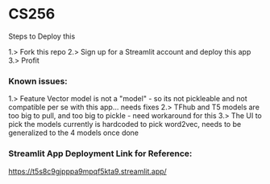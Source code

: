 # CS256

Steps to Deploy this 

1.> Fork this repo
2.> Sign up for a Streamlit account and deploy this app
3.> Profit

### Known issues:
1.> Feature Vector model is not a "model" - so its not pickleable and not compatible per se with this app... needs fixes 
2.> TFhub and T5 models are too big to pull, and too big to pickle - need workaround for this 
3.> The UI to pick the models currently is hardcoded to pick word2vec, needs to be generalized to the 4 models once done

### Streamlit App Deployment Link for Reference:
https://t5s8c9gjpppa9mpqf5kta9.streamlit.app/

